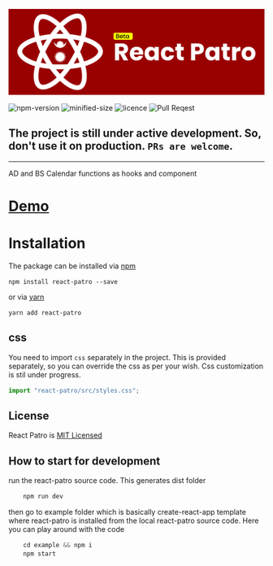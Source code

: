 ![repo-logo](media/img/repo-beta.svg "react-patro")

![npm-version](https://img.shields.io/npm/v/react-patro) ![minified-size](https://img.shields.io/bundlephobia/min/react-patro) ![licence](https://img.shields.io/npm/l/react-patro) ![Pull Reqest](https://img.shields.io/badge/PRs-Welcome-blue)

## The project is still under active development. So, don't use it on production. `PRs are welcome`.

---

AD and BS Calendar functions as hooks and component

# [Demo](https://ad-bs-datepicker.firebaseapp.com/)

# Installation

The package can be installed via [npm](https://github.com/npm/cli)

```cli
npm install react-patro --save
```

or via [yarn](https://github.com/yarnpkg/yarn)

```cli
yarn add react-patro
```

## css

You need to import `css` separately in the project. This is provided separately, so you can override the css as per your wish. Css customization is stil under progress.

```jsx
import "react-patro/src/styles.css";
```

## License

React Patro is [MIT Licensed](LICENSE)

## How to start for development

run the react-patro source code. This generates dist folder

```javascript
    npm run dev

```

then go to example folder which is basically create-react-app template where react-patro is installed from the local react-patro source code. Here you can play around with the code

```javascript
    cd example && npm i
    npm start
```
